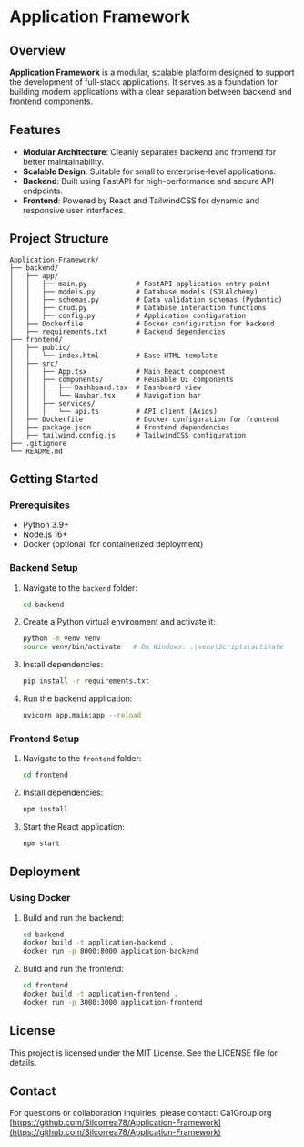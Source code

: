# Application Framework

## Overview
**Application Framework** is a modular, scalable platform designed to support the development of full-stack applications. It serves as a foundation for building modern applications with a clear separation between backend and frontend components.

## Features
- **Modular Architecture**: Cleanly separates backend and frontend for better maintainability.
- **Scalable Design**: Suitable for small to enterprise-level applications.
- **Backend**: Built using FastAPI for high-performance and secure API endpoints.
- **Frontend**: Powered by React and TailwindCSS for dynamic and responsive user interfaces.

## Project Structure
```
Application-Framework/
├── backend/
│   ├── app/
│   │   ├── main.py            # FastAPI application entry point
│   │   ├── models.py          # Database models (SQLAlchemy)
│   │   ├── schemas.py         # Data validation schemas (Pydantic)
│   │   ├── crud.py            # Database interaction functions
│   │   ├── config.py          # Application configuration
│   ├── Dockerfile             # Docker configuration for backend
│   ├── requirements.txt       # Backend dependencies
├── frontend/
│   ├── public/
│   │   └── index.html         # Base HTML template
│   ├── src/
│   │   ├── App.tsx            # Main React component
│   │   ├── components/        # Reusable UI components
│   │   │   ├── Dashboard.tsx  # Dashboard view
│   │   │   └── Navbar.tsx     # Navigation bar
│   │   ├── services/
│   │   │   └── api.ts         # API client (Axios)
│   ├── Dockerfile             # Docker configuration for frontend
│   ├── package.json           # Frontend dependencies
│   ├── tailwind.config.js     # TailwindCSS configuration
├── .gitignore
└── README.md
```

## Getting Started

### Prerequisites
- Python 3.9+
- Node.js 16+
- Docker (optional, for containerized deployment)

### Backend Setup
1. Navigate to the `backend` folder:
   ```bash
   cd backend
   ```
2. Create a Python virtual environment and activate it:
   ```bash
   python -m venv venv
   source venv/bin/activate   # On Windows: .\venv\Scripts\activate
   ```
3. Install dependencies:
   ```bash
   pip install -r requirements.txt
   ```
4. Run the backend application:
   ```bash
   uvicorn app.main:app --reload
   ```

### Frontend Setup
1. Navigate to the `frontend` folder:
   ```bash
   cd frontend
   ```
2. Install dependencies:
   ```bash
   npm install
   ```
3. Start the React application:
   ```bash
   npm start
   ```

## Deployment
### Using Docker
1. Build and run the backend:
   ```bash
   cd backend
   docker build -t application-backend .
   docker run -p 8000:8000 application-backend
   ```
2. Build and run the frontend:
   ```bash
   cd frontend
   docker build -t application-frontend .
   docker run -p 3000:3000 application-frontend
   ```

## License
This project is licensed under the MIT License. See the LICENSE file for details.

## Contact
For questions or collaboration inquiries, please contact:
Ca1Group.org
[https://github.com/Silcorrea78/Application-Framework](https://github.com/Silcorrea78/Application-Framework)

